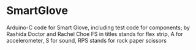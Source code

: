 # SmartGlove
Arduino-C code for Smart Glove, including test code for components; by Rashida Doctor and Rachel Choe
FS in titles stands for flex strip, A for accelerometer, S for sound, RPS stands for rock paper scissors
